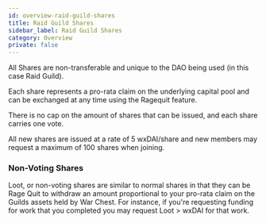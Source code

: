 ```yaml
---
id: overview-raid-guild-shares
title: Raid Guild Shares
sidebar_label: Raid Guild Shares
category: Overview
private: false
---
```


All Shares are non-transferable and unique to the DAO being used (in this case Raid Guild).

Each share represents a pro-rata claim on the underlying capital pool and can be exchanged at any time using the Ragequit feature.

There is no cap on the amount of shares that can be issued, and each share carries one vote.

All new shares are issued at a rate of 5 wxDAI/share and new members may request a maximum of 100 shares when joining.

### Non-Voting Shares

Loot, or non-voting shares are similar to normal shares in that they can be Rage Quit to withdraw an amount proportional to your pro-rata claim on the Guilds assets held by War Chest. For instance, if you're requesting funding for work that you completed you may request Loot > wxDAI for that work.
